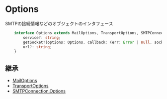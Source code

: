 # Options

SMTPの接続情報などのオブジェクトのインタフェース

```typescript
    interface Options extends MailOptions, TransportOptions, SMTPConnection.Options {
        service?: string;
        getSocket?(options: Options, callback: (err: Error | null, socketOptions: any) => void): void; // TODO http.ClientRequest?
        url?: string;
    }
```

## 継承

- [MailOptions](MailOptions.md)
- [TransportOptions](../TransportOptions.md)
- [SMTPConnection.Options](../SMTPConnection/Options.md)
